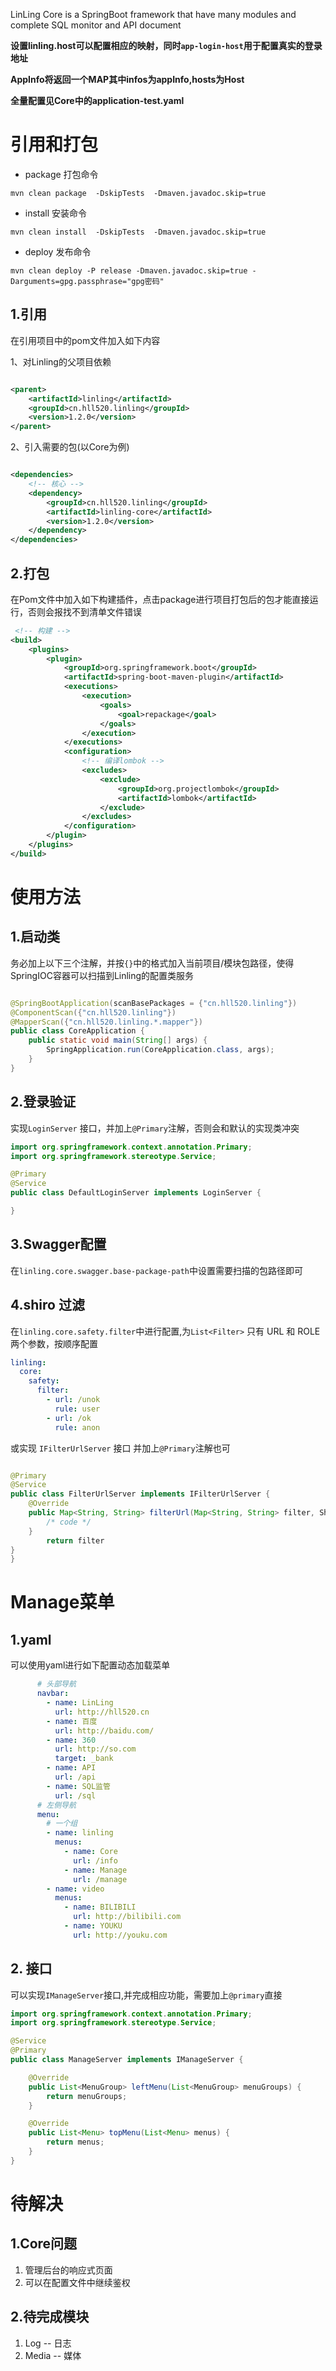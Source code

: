 LinLing Core is a SpringBoot framework that have many modules and complete SQL monitor and API document

**设置linling.host可以配置相应的映射，同时`app-login-host`用于配置真实的登录地址**

**AppInfo将返回一个MAP其中infos为appInfo,hosts为Host**

**全量配置见Core中的application-test.yaml**

# 引用和打包

+ package 打包命令

```shell
mvn clean package  -DskipTests  -Dmaven.javadoc.skip=true
```

+ install 安装命令

```shell
mvn clean install  -DskipTests  -Dmaven.javadoc.skip=true
```

+ deploy 发布命令

```shell
mvn clean deploy -P release -Dmaven.javadoc.skip=true -Darguments=gpg.passphrase="gpg密码"
```

## 1.引用

在引用项目中的pom文件加入如下内容

1、对Linling的父项目依赖

```xml

<parent>
    <artifactId>linling</artifactId>
    <groupId>cn.hll520.linling</groupId>
    <version>1.2.0</version>
</parent>
```

2、引入需要的包(以Core为例)

```xml

<dependencies>
    <!-- 核心 -->
    <dependency>
        <groupId>cn.hll520.linling</groupId>
        <artifactId>linling-core</artifactId>
        <version>1.2.0</version>
    </dependency>
</dependencies>
```

## 2.打包

在Pom文件中加入如下构建插件，点击package进行项目打包后的包才能直接运行，否则会报找不到清单文件错误

```xml
 <!-- 构建 -->
<build>
    <plugins>
        <plugin>
            <groupId>org.springframework.boot</groupId>
            <artifactId>spring-boot-maven-plugin</artifactId>
            <executions>
                <execution>
                    <goals>
                        <goal>repackage</goal>
                    </goals>
                </execution>
            </executions>
            <configuration>
                <!-- 编译lombok -->
                <excludes>
                    <exclude>
                        <groupId>org.projectlombok</groupId>
                        <artifactId>lombok</artifactId>
                    </exclude>
                </excludes>
            </configuration>
        </plugin>
    </plugins>
</build>
```

# 使用方法

## 1.启动类

务必加上以下三个注解，并按`{}`中的格式加入当前项目/模块包路径，使得SpringIOC容器可以扫描到Linling的配置类服务

```java

@SpringBootApplication(scanBasePackages = {"cn.hll520.linling"})
@ComponentScan({"cn.hll520.linling"})
@MapperScan({"cn.hll520.linling.*.mapper"})
public class CoreApplication {
    public static void main(String[] args) {
        SpringApplication.run(CoreApplication.class, args);
    }
}
```

## 2.登录验证

实现`LoginServer` 接口，并加上`@Primary`注解，否则会和默认的实现类冲突

```java
import org.springframework.context.annotation.Primary;
import org.springframework.stereotype.Service;

@Primary
@Service
public class DefaultLoginServer implements LoginServer {

}
```

## 3.Swagger配置

在`linling.core.swagger.base-package-path`中设置需要扫描的包路径即可

## 4.shiro 过滤

在`linling.core.safety.filter`中进行配置,为`List<Filter>` 只有 URL 和 ROLE 两个参数，按顺序配置

```yaml
linling:
  core:
    safety:
      filter:
        - url: /unok
          rule: user
        - url: /ok
          rule: anon
```

或实现 `IFilterUrlServer` 接口 并加上`@Primary`注解也可

```java

@Primary
@Service
public class FilterUrlServer implements IFilterUrlServer {
    @Override
    public Map<String, String> filterUrl(Map<String, String> filter, ShiroInfoValue value) {
        /* code */
    }
        return filter
}
}
```

# Manage菜单

## 1.yaml

可以使用yaml进行如下配置动态加载菜单

```yaml
      # 头部导航
      navbar:
        - name: LinLing
          url: http://hll520.cn
        - name: 百度
          url: http://baidu.com/
        - name: 360
          url: http://so.com
          target: _bank
        - name: API
          url: /api
        - name: SQL监管
          url: /sql
      # 左侧导航
      menu:
        # 一个组
        - name: linling
          menus:
            - name: Core
              url: /info
            - name: Manage
              url: /manage
        - name: video
          menus:
            - name: BILIBILI
              url: http://bilibili.com
            - name: YOUKU
              url: http://youku.com
```

## 2. 接口

可以实现`IManageServer`接口,并完成相应功能，需要加上`@primary`直接

```java
import org.springframework.context.annotation.Primary;
import org.springframework.stereotype.Service;

@Service
@Primary
public class ManageServer implements IManageServer {

    @Override
    public List<MenuGroup> leftMenu(List<MenuGroup> menuGroups) {
        return menuGroups;
    }

    @Override
    public List<Menu> topMenu(List<Menu> menus) {
        return menus;
    }
}

```

# 待解决

## 1.Core问题

1. 管理后台的响应式页面
2. 可以在配置文件中继续鉴权

## 2.待完成模块

1. Log -- 日志
2. Media -- 媒体
